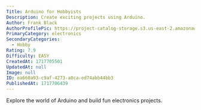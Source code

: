 ```yaml
---
Title: Arduino for Hobbyists
Description: Create exciting projects using Arduino.
Author: Frank Black
AuthorProfilePic: https://project-catalog-storage.s3.us-east-2.amazonaws.com/images/pfp.png
PrimaryCategory: electronics
SecondaryCategories:
  - Hobby
Rating: 7.9
Difficulty: EASY
CreatedAt: 1717705501
UpdatedAt: null
Image: null
ID: ea660a93-c9af-4273-a8ca-ed74abb44bb3
PublishedAt: 1717706439
---
```


Explore the world of Arduino and build fun electronics projects.
